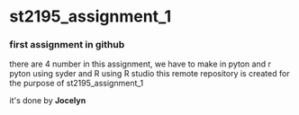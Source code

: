 # st2195_assignment_1
### first assignment in github
there are 4 number in this assignment, we have to make in pyton and r 
pyton using syder and R using R studio 
this remote repository is created for the purpose of st2195_assignment_1

it's done by **Jocelyn**
